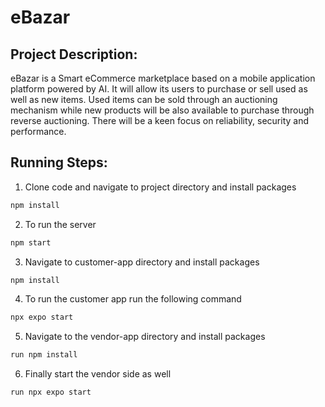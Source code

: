 # eBazar

## Project Description:
   eBazar is a Smart eCommerce marketplace based on a mobile application platform powered by AI. It will allow its users to purchase or sell used as well as new items. Used items can be sold through an auctioning mechanism while new products will be also available to purchase through reverse auctioning. There will be a keen focus on reliability, security and performance.

## Running Steps:
  1. Clone code and navigate to project directory and install packages
  ```bash
  npm install 
  ```

  2. To run the server 
  ```bash 
  npm start
  ```

  3. Navigate to customer-app directory and install packages
  ```bash
  npm install
  ```

  4. To run the customer app run the following command
  ```bash
  npx expo start
  ```

  5. Navigate to the vendor-app directory and install packages
  ```bash
  run npm install
  ```

  6. Finally start the vendor side as well 
  ```bash
  run npx expo start
  ```
